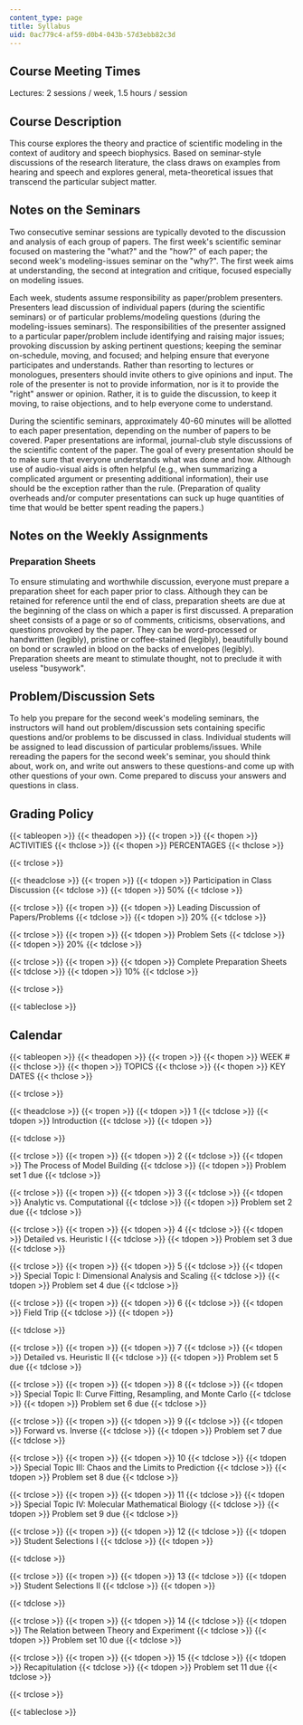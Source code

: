 ```yaml
---
content_type: page
title: Syllabus
uid: 0ac779c4-af59-d0b4-043b-57d3ebb82c3d
---
```


Course Meeting Times
--------------------

Lectures: 2 sessions / week, 1.5 hours / session

Course Description
------------------

This course explores the theory and practice of scientific modeling in the context of auditory and speech biophysics. Based on seminar-style discussions of the research literature, the class draws on examples from hearing and speech and explores general, meta-theoretical issues that transcend the particular subject matter.

Notes on the Seminars
---------------------

Two consecutive seminar sessions are typically devoted to the discussion and analysis of each group of papers. The first week's scientific seminar focused on mastering the "what?" and the "how?" of each paper; the second week's modeling-issues seminar on the "why?". The first week aims at understanding, the second at integration and critique, focused especially on modeling issues.

Each week, students assume responsibility as paper/problem presenters. Presenters lead discussion of individual papers (during the scientific seminars) or of particular problems/modeling questions (during the modeling-issues seminars). The responsibilities of the presenter assigned to a particular paper/problem include identifying and raising major issues; provoking discussion by asking pertinent questions; keeping the seminar on-schedule, moving, and focused; and helping ensure that everyone participates and understands. Rather than resorting to lectures or monologues, presenters should invite others to give opinions and input. The role of the presenter is not to provide information, nor is it to provide the "right" answer or opinion. Rather, it is to guide the discussion, to keep it moving, to raise objections, and to help everyone come to understand.

During the scientific seminars, approximately 40-60 minutes will be allotted to each paper presentation, depending on the number of papers to be covered. Paper presentations are informal, journal-club style discussions of the scientific content of the paper. The goal of every presentation should be to make sure that everyone understands what was done and how. Although use of audio-visual aids is often helpful (e.g., when summarizing a complicated argument or presenting additional information), their use should be the exception rather than the rule. (Preparation of quality overheads and/or computer presentations can suck up huge quantities of time that would be better spent reading the papers.)

Notes on the Weekly Assignments
-------------------------------

### Preparation Sheets

To ensure stimulating and worthwhile discussion, everyone must prepare a preparation sheet for each paper prior to class. Although they can be retained for reference until the end of class, preparation sheets are due at the beginning of the class on which a paper is first discussed. A preparation sheet consists of a page or so of comments, criticisms, observations, and questions provoked by the paper. They can be word-processed or handwritten (legibly), pristine or coffee-stained (legibly), beautifully bound on bond or scrawled in blood on the backs of envelopes (legibly). Preparation sheets are meant to stimulate thought, not to preclude it with useless "busywork".

Problem/Discussion Sets
-----------------------

To help you prepare for the second week's modeling seminars, the instructors will hand out problem/discussion sets containing specific questions and/or problems to be discussed in class. Individual students will be assigned to lead discussion of particular problems/issues. While rereading the papers for the second week's seminar, you should think about, work on, and write out answers to these questions-and come up with other questions of your own. Come prepared to discuss your answers and questions in class.

Grading Policy
--------------

{{< tableopen >}}
{{< theadopen >}}
{{< tropen >}}
{{< thopen >}}
ACTIVITIES
{{< thclose >}}
{{< thopen >}}
PERCENTAGES
{{< thclose >}}

{{< trclose >}}

{{< theadclose >}}
{{< tropen >}}
{{< tdopen >}}
Participation in Class Discussion
{{< tdclose >}}
{{< tdopen >}}
50%
{{< tdclose >}}

{{< trclose >}}
{{< tropen >}}
{{< tdopen >}}
Leading Discussion of Papers/Problems
{{< tdclose >}}
{{< tdopen >}}
20%
{{< tdclose >}}

{{< trclose >}}
{{< tropen >}}
{{< tdopen >}}
Problem Sets
{{< tdclose >}}
{{< tdopen >}}
20%
{{< tdclose >}}

{{< trclose >}}
{{< tropen >}}
{{< tdopen >}}
Complete Preparation Sheets
{{< tdclose >}}
{{< tdopen >}}
10%
{{< tdclose >}}

{{< trclose >}}

{{< tableclose >}}

  

Calendar
--------

{{< tableopen >}}
{{< theadopen >}}
{{< tropen >}}
{{< thopen >}}
WEEK #
{{< thclose >}}
{{< thopen >}}
TOPICS
{{< thclose >}}
{{< thopen >}}
KEY DATES
{{< thclose >}}

{{< trclose >}}

{{< theadclose >}}
{{< tropen >}}
{{< tdopen >}}
1
{{< tdclose >}}
{{< tdopen >}}
Introduction
{{< tdclose >}}
{{< tdopen >}}

{{< tdclose >}}

{{< trclose >}}
{{< tropen >}}
{{< tdopen >}}
2
{{< tdclose >}}
{{< tdopen >}}
The Process of Model Building
{{< tdclose >}}
{{< tdopen >}}
Problem set 1 due
{{< tdclose >}}

{{< trclose >}}
{{< tropen >}}
{{< tdopen >}}
3
{{< tdclose >}}
{{< tdopen >}}
Analytic vs. Computational
{{< tdclose >}}
{{< tdopen >}}
Problem set 2 due
{{< tdclose >}}

{{< trclose >}}
{{< tropen >}}
{{< tdopen >}}
4
{{< tdclose >}}
{{< tdopen >}}
Detailed vs. Heuristic I
{{< tdclose >}}
{{< tdopen >}}
Problem set 3 due
{{< tdclose >}}

{{< trclose >}}
{{< tropen >}}
{{< tdopen >}}
5
{{< tdclose >}}
{{< tdopen >}}
Special Topic I: Dimensional Analysis and Scaling
{{< tdclose >}}
{{< tdopen >}}
Problem set 4 due
{{< tdclose >}}

{{< trclose >}}
{{< tropen >}}
{{< tdopen >}}
6
{{< tdclose >}}
{{< tdopen >}}
Field Trip
{{< tdclose >}}
{{< tdopen >}}

{{< tdclose >}}

{{< trclose >}}
{{< tropen >}}
{{< tdopen >}}
7
{{< tdclose >}}
{{< tdopen >}}
Detailed vs. Heuristic II
{{< tdclose >}}
{{< tdopen >}}
Problem set 5 due
{{< tdclose >}}

{{< trclose >}}
{{< tropen >}}
{{< tdopen >}}
8
{{< tdclose >}}
{{< tdopen >}}
Special Topic II: Curve Fitting, Resampling, and Monte Carlo
{{< tdclose >}}
{{< tdopen >}}
Problem set 6 due
{{< tdclose >}}

{{< trclose >}}
{{< tropen >}}
{{< tdopen >}}
9
{{< tdclose >}}
{{< tdopen >}}
Forward vs. Inverse
{{< tdclose >}}
{{< tdopen >}}
Problem set 7 due
{{< tdclose >}}

{{< trclose >}}
{{< tropen >}}
{{< tdopen >}}
10
{{< tdclose >}}
{{< tdopen >}}
Special Topic III: Chaos and the Limits to Prediction
{{< tdclose >}}
{{< tdopen >}}
Problem set 8 due
{{< tdclose >}}

{{< trclose >}}
{{< tropen >}}
{{< tdopen >}}
11
{{< tdclose >}}
{{< tdopen >}}
Special Topic IV: Molecular Mathematical Biology
{{< tdclose >}}
{{< tdopen >}}
Problem set 9 due
{{< tdclose >}}

{{< trclose >}}
{{< tropen >}}
{{< tdopen >}}
12
{{< tdclose >}}
{{< tdopen >}}
Student Selections I
{{< tdclose >}}
{{< tdopen >}}

{{< tdclose >}}

{{< trclose >}}
{{< tropen >}}
{{< tdopen >}}
13
{{< tdclose >}}
{{< tdopen >}}
Student Selections II
{{< tdclose >}}
{{< tdopen >}}

{{< tdclose >}}

{{< trclose >}}
{{< tropen >}}
{{< tdopen >}}
14
{{< tdclose >}}
{{< tdopen >}}
The Relation between Theory and Experiment
{{< tdclose >}}
{{< tdopen >}}
Problem set 10 due
{{< tdclose >}}

{{< trclose >}}
{{< tropen >}}
{{< tdopen >}}
15
{{< tdclose >}}
{{< tdopen >}}
Recapitulation
{{< tdclose >}}
{{< tdopen >}}
Problem set 11 due
{{< tdclose >}}

{{< trclose >}}

{{< tableclose >}}